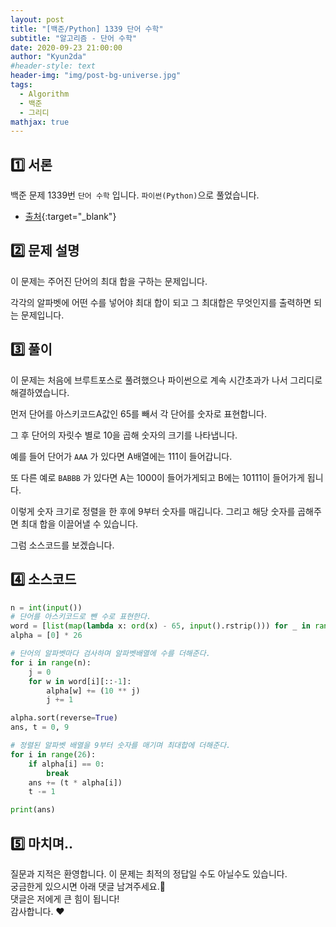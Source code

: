 ```yaml
---
layout: post
title: "[백준/Python] 1339 단어 수학"
subtitle: "알고리즘 - 단어 수학"
date: 2020-09-23 21:00:00
author: "Kyun2da"
#header-style: text
header-img: "img/post-bg-universe.jpg"
tags:
  - Algorithm
  - 백준
  - 그리디
mathjax: true
---
```


## 1️⃣ 서론

백준 문제 1339번 `단어 수학` 입니다. `파이썬(Python)`으로 풀었습니다.

- [출처](https://www.acmicpc.net/problem/1339){:target="\_blank"}

## 2️⃣ 문제 설명

이 문제는 주어진 단어의 최대 합을 구하는 문제입니다.

각각의 알파벳에 어떤 수를 넣어야 최대 합이 되고 그 최대합은 무엇인지를 출력하면 되는 문제입니다.

## 3️⃣ 풀이

이 문제는 처음에 브루트포스로 풀려했으나 파이썬으로 계속 시간초과가 나서 그리디로 해결하였습니다.

먼저 단어를 아스키코드A값인 65를 빼서 각 단어를 숫자로 표현합니다.

그 후 단어의 자릿수 별로 10을 곱해 숫자의 크기를 나타냅니다.

예를 들어 단어가 `AAA` 가 있다면 A배열에는 111이 들어갑니다.

또 다른 예로 `BABBB` 가 있다면 A는 1000이 들어가게되고 B에는 10111이 들어가게 됩니다.

이렇게 숫자 크기로 정렬을 한 후에 9부터 숫자를 매깁니다. 그리고 해당 숫자를 곱해주면 최대 합을 이끌어낼 수 있습니다.

그럼 소스코드를 보겠습니다.

## 4️⃣ 소스코드

```python
n = int(input())
# 단어를 아스키코드로 뺀 수로 표현한다.
word = [list(map(lambda x: ord(x) - 65, input().rstrip())) for _ in range(n)]
alpha = [0] * 26

# 단어의 알파벳마다 검사하며 알파벳배열에 수를 더해준다.
for i in range(n):
    j = 0
    for w in word[i][::-1]:
        alpha[w] += (10 ** j)
        j += 1

alpha.sort(reverse=True)
ans, t = 0, 9

# 정렬된 알파벳 배열을 9부터 숫자를 매기며 최대합에 더해준다.
for i in range(26):
    if alpha[i] == 0:
        break
    ans += (t * alpha[i])
    t -= 1

print(ans)
```

## 5️⃣ 마치며..

질문과 지적은 환영합니다. 이 문제는 최적의 정답일 수도 아닐수도 있습니다.  
궁금한게 있으시면 아래 댓글 남겨주세요.🙏  
댓글은 저에게 큰 힘이 됩니다!  
감사합니다. ❤️
